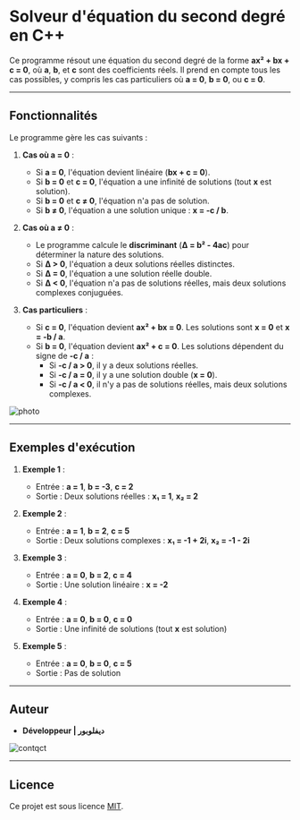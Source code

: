 # Solveur d'équation du second degré en C++

Ce programme résout une équation du second degré de la forme **ax² + bx + c = 0**, où **a**, **b**, et **c** sont des coefficients réels. Il prend en compte tous les cas possibles, y compris les cas particuliers où **a = 0**, **b = 0**, ou **c = 0**.

---

## Fonctionnalités

Le programme gère les cas suivants :

1. **Cas où a = 0** :
   - Si **a = 0**, l'équation devient linéaire (**bx + c = 0**).
   - Si **b = 0** et **c = 0**, l'équation a une infinité de solutions (tout **x** est solution).
   - Si **b = 0** et **c ≠ 0**, l'équation n'a pas de solution.
   - Si **b ≠ 0**, l'équation a une solution unique : **x = -c / b**.

2. **Cas où a ≠ 0** :
   - Le programme calcule le **discriminant** (**Δ = b² - 4ac**) pour déterminer la nature des solutions.
   - Si **Δ > 0**, l'équation a deux solutions réelles distinctes.
   - Si **Δ = 0**, l'équation a une solution réelle double.
   - Si **Δ < 0**, l'équation n'a pas de solutions réelles, mais deux solutions complexes conjuguées.

3. **Cas particuliers** :
   - Si **c = 0**, l'équation devient **ax² + bx = 0**. Les solutions sont **x = 0** et **x = -b / a**.
   - Si **b = 0**, l'équation devient **ax² + c = 0**. Les solutions dépendent du signe de **-c / a** :
     - Si **-c / a > 0**, il y a deux solutions réelles.
     - Si **-c / a = 0**, il y a une solution double (**x = 0**).
     - Si **-c / a < 0**, il n'y a pas de solutions réelles, mais deux solutions complexes.
       
![photo](https://github.com/user-attachments/assets/e578648c-d2e8-43c0-8ffe-ca570df69d8d)


---


## Exemples d'exécution

1. **Exemple 1** :
   - Entrée : **a = 1**, **b = -3**, **c = 2**
   - Sortie : Deux solutions réelles : **x₁ = 1**, **x₂ = 2**

2. **Exemple 2** :
   - Entrée : **a = 1**, **b = 2**, **c = 5**
   - Sortie : Deux solutions complexes : **x₁ = -1 + 2i**, **x₂ = -1 - 2i**

3. **Exemple 3** :
   - Entrée : **a = 0**, **b = 2**, **c = 4**
   - Sortie : Une solution linéaire : **x = -2**

4. **Exemple 4** :
   - Entrée : **a = 0**, **b = 0**, **c = 0**
   - Sortie : Une infinité de solutions (tout **x** est solution)

5. **Exemple 5** :
   - Entrée : **a = 0**, **b = 0**, **c = 5**
   - Sortie : Pas de solution

---


## Auteur

- **Développeur | ديفلوبور**




![contqct](https://github.com/user-attachments/assets/b9562676-53b9-4336-a5fd-8cd1e9b6b9ab)


---

## Licence

Ce projet est sous licence [MIT](LICENSE).
